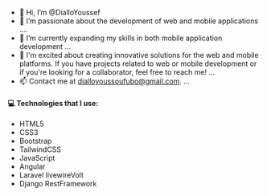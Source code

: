 - 👋 Hi, I’m @DialloYoussef
- 👀 I’m passionate about the development of web and mobile applications ....
- 🌱 I’m currently expanding my skills in both mobile application development ...
- 💞️ I'm excited about creating innovative solutions for the web and mobile platforms. If you have projects related to web or mobile development or if you're looking for a collaborator, feel free to reach me! ...
- 📫 Contact me at dialloyoussoufubo@gmail.com. ...

<!---
DialloYoussef/DialloYoussef is a ✨ special ✨ repository because its `README.md` (this file) appears on your GitHub profile.
You can click the Preview link to take a look at your changes.

![HTML5](./assets/html.svg) ![CSS3](./assets/css.svg) ![Bootstrap](./assets/bootstrap.svg) ![TailwindCSS](./assets/tailwind.svg) ![JavaScript](./assets/javascript.svg) ![React](./assets/react.svg)
--->
#### 💻 Technologies that I use:
- HTML5
- CSS3
- Bootstrap
- TailwindCSS
- JavaScript
- Angular
- Laravel livewireVolt
- Django RestFramework 